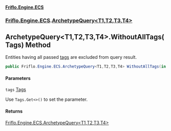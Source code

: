 #### [Friflo.Engine.ECS](index.md 'index')
### [Friflo.Engine.ECS](Friflo.Engine.ECS.md 'Friflo.Engine.ECS').[ArchetypeQuery&lt;T1,T2,T3,T4&gt;](ArchetypeQuery_T1,T2,T3,T4_.md 'Friflo.Engine.ECS.ArchetypeQuery<T1,T2,T3,T4>')

## ArchetypeQuery<T1,T2,T3,T4>.WithoutAllTags(Tags) Method

Entities having all passed [tags](ArchetypeQuery_T1,T2,T3,T4_.WithoutAllTags(Tags).md#Friflo.Engine.ECS.ArchetypeQuery_T1,T2,T3,T4_.WithoutAllTags(Friflo.Engine.ECS.Tags).tags 'Friflo.Engine.ECS.ArchetypeQuery<T1,T2,T3,T4>.WithoutAllTags(Friflo.Engine.ECS.Tags).tags') are excluded from query result.

```csharp
public Friflo.Engine.ECS.ArchetypeQuery<T1,T2,T3,T4> WithoutAllTags(in Friflo.Engine.ECS.Tags tags);
```
#### Parameters

<a name='Friflo.Engine.ECS.ArchetypeQuery_T1,T2,T3,T4_.WithoutAllTags(Friflo.Engine.ECS.Tags).tags'></a>

`tags` [Tags](Tags.md 'Friflo.Engine.ECS.Tags')

Use `Tags.Get<>()` to set the parameter.

#### Returns
[Friflo.Engine.ECS.ArchetypeQuery&lt;](ArchetypeQuery_T1,T2,T3,T4_.md 'Friflo.Engine.ECS.ArchetypeQuery<T1,T2,T3,T4>')[T1](ArchetypeQuery_T1,T2,T3,T4_.md#Friflo.Engine.ECS.ArchetypeQuery_T1,T2,T3,T4_.T1 'Friflo.Engine.ECS.ArchetypeQuery<T1,T2,T3,T4>.T1')[,](ArchetypeQuery_T1,T2,T3,T4_.md 'Friflo.Engine.ECS.ArchetypeQuery<T1,T2,T3,T4>')[T2](ArchetypeQuery_T1,T2,T3,T4_.md#Friflo.Engine.ECS.ArchetypeQuery_T1,T2,T3,T4_.T2 'Friflo.Engine.ECS.ArchetypeQuery<T1,T2,T3,T4>.T2')[,](ArchetypeQuery_T1,T2,T3,T4_.md 'Friflo.Engine.ECS.ArchetypeQuery<T1,T2,T3,T4>')[T3](ArchetypeQuery_T1,T2,T3,T4_.md#Friflo.Engine.ECS.ArchetypeQuery_T1,T2,T3,T4_.T3 'Friflo.Engine.ECS.ArchetypeQuery<T1,T2,T3,T4>.T3')[,](ArchetypeQuery_T1,T2,T3,T4_.md 'Friflo.Engine.ECS.ArchetypeQuery<T1,T2,T3,T4>')[T4](ArchetypeQuery_T1,T2,T3,T4_.md#Friflo.Engine.ECS.ArchetypeQuery_T1,T2,T3,T4_.T4 'Friflo.Engine.ECS.ArchetypeQuery<T1,T2,T3,T4>.T4')[&gt;](ArchetypeQuery_T1,T2,T3,T4_.md 'Friflo.Engine.ECS.ArchetypeQuery<T1,T2,T3,T4>')